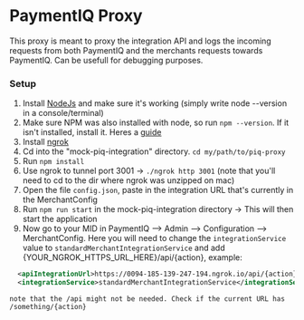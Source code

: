 # PaymentIQ Proxy

This proxy is meant to proxy the integration API and logs the incoming requests from both PaymentIQ and the merchants requests towards PaymentIQ. Can be usefull for debugging purposes.

### Setup

1. Install [NodeJs](https://nodejs.org/en/) and make sure it's working (simply write node --version in a console/terminal)
2. Make sure NPM was also installed with node, so run `npm --version`. If it isn't installed, install it. Heres a [guide](https://blog.teamtreehouse.com/install-node-js-npm-mac)
3. Install [ngrok](https://ngrok.com/)
4. Cd into the "mock-piq-integration" directory. `cd my/path/to/piq-proxy`
5. Run `npm install`
6. Use ngrok to tunnel port 3001 -> `./ngrok http 3001` (note that you'll need to cd to the dir where ngrok was unzipped on mac)
7. Open the file `config.json`, paste in the integration URL that's currently in the MerchantConfig
8. Run `npm run start` in the mock-piq-integration directory -> This will then start the application
9. Now go to your MID in PaymentIQ --> Admin --> Configuration --> MerchantConfig. Here you will need to change the `integrationService` value
 to `standardMerchantIntegrationService` and add <apiIntegrationUrl>{YOUR_NGROK_HTTPS_URL_HERE}/api/{action}</apiIntegrationUrl>, example:

```xml
  <apiIntegrationUrl>https://0094-185-139-247-194.ngrok.io/api/{action}</apiIntegrationUrl>
  <integrationService>standardMerchantIntegrationService</integrationService>
```

`note that the /api might not be needed. Check if the current URL has /something/{action}`